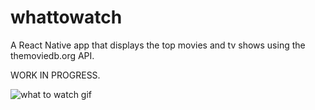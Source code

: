# whattowatch
A React Native app that displays the top movies and tv shows using the themoviedb.org API.

WORK IN PROGRESS.

![what to watch gif](/assets/whattowatch.gif?raw=true)
